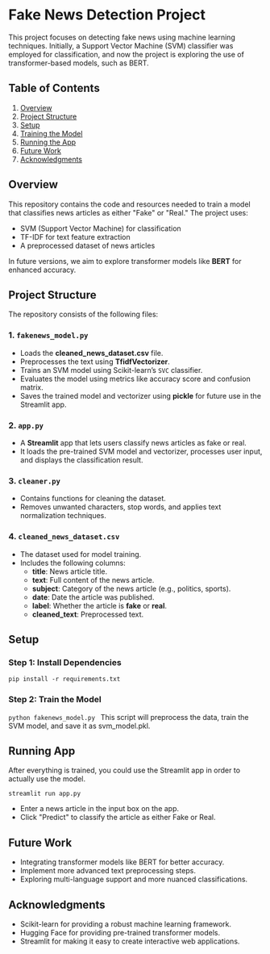 # Fake News Detection Project

This project focuses on detecting fake news using machine learning techniques. Initially, a Support Vector Machine (SVM) classifier was employed for classification, and now the project is exploring the use of transformer-based models, such as BERT.

## Table of Contents
1. [Overview](#overview)
2. [Project Structure](#project-structure)
3. [Setup](#setup)
4. [Training the Model](#Step-2-Train-the-Model)
5. [Running the App](#running-app)
6. [Future Work](#future-work)
7. [Acknowledgments](#acknowledgments)

## Overview
This repository contains the code and resources needed to train a model that classifies news articles as either "Fake" or "Real." The project uses:
- SVM (Support Vector Machine) for classification
- TF-IDF for text feature extraction
- A preprocessed dataset of news articles

In future versions, we aim to explore transformer models like **BERT** for enhanced accuracy.

## Project Structure
The repository consists of the following files:
### 1. `fakenews_model.py`
- Loads the **cleaned_news_dataset.csv** file.
- Preprocesses the text using **TfidfVectorizer**.
- Trains an SVM model using Scikit-learn’s `SVC` classifier.
- Evaluates the model using metrics like accuracy score and confusion matrix.
- Saves the trained model and vectorizer using **pickle** for future use in the Streamlit app.

### 2. `app.py`
- A **Streamlit** app that lets users classify news articles as fake or real.
- It loads the pre-trained SVM model and vectorizer, processes user input, and displays the classification result.

### 3. `cleaner.py`
- Contains functions for cleaning the dataset.
- Removes unwanted characters, stop words, and applies text normalization techniques.

### 4. `cleaned_news_dataset.csv`
- The dataset used for model training.
- Includes the following columns:
  - **title**: News article title.
  - **text**: Full content of the news article.
  - **subject**: Category of the news article (e.g., politics, sports).
  - **date**: Date the article was published.
  - **label**: Whether the article is **fake** or **real**.
  - **cleaned_text**: Preprocessed text.

## Setup

### Step 1: Install Dependencies 
``` pip install -r requirements.txt ```

### Step 2: Train the Model 
```python fakenews_model.py ```
This script will preprocess the data, train the SVM model, and save it as svm_model.pkl.

## Running App
After everything is trained, you could use the Streamlit app in order to actually use the model. 

```streamlit run app.py```

- Enter a news article in the input box on the app.
- Click "Predict" to classify the article as either Fake or Real.

## Future Work
- Integrating transformer models like BERT for better accuracy.
- Implement more advanced text preprocessing steps.
- Exploring multi-language support and more nuanced classifications.


## Acknowledgments
- Scikit-learn for providing a robust machine learning framework.
- Hugging Face for providing pre-trained transformer models.
- Streamlit for making it easy to create interactive web applications.
